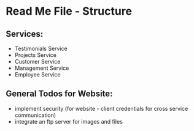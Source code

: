 # Read Me File - Structure

## Services:
- Testimonials Service
- Projects Service
- Customer Service
- Management Service
- Employee Service

## General Todos for Website:
- implement security (for website - client credentials for cross service communication)
- integrate an ftp server for images and files
